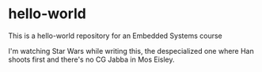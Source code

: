 # hello-world
This is a hello-world repository for an Embedded Systems course

I'm watching Star Wars while writing this, the despecialized one where Han shoots first and there's no CG Jabba in Mos Eisley.
